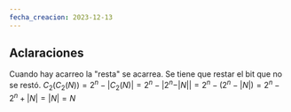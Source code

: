 ```yaml
---
fecha_creacion: 2023-12-13
---
```

## Aclaraciones
Cuando hay acarreo la "resta" se acarrea. Se tiene que restar el bit que no se restó.
$C_{2} (C_{2} (N)) = 2^n - |C_{2} (N)| = 2^n - |2^n - |N|| = 2^n - (2^n - |N|) = 2^n - 2^n + |N| = |N| = N$